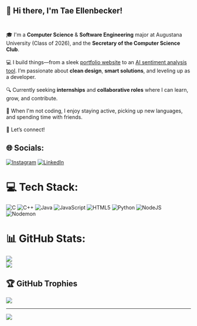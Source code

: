 ## 👋 Hi there, I'm Tae Ellenbecker!<br><br>
🎓 I'm a **Computer Science** & **Software Engineering** major at Augustana University (Class of 2026), and the **Secretary of the Computer Science Club**.<br><br>
💻 I build things—from a sleek [portfolio website](https://taeellenbecker.github.io/) to an [AI sentiment analysis tool](https://github.com/TaeEllenbecker/AI-Sentiment). I’m passionate about **clean design**, **smart solutions**, and leveling up as a developer.<br><br>
🔍 Currently seeking **internships** and **collaborative roles** where I can learn, grow, and contribute.<br><br>
🌱 When I'm not coding, I enjoy staying active, picking up new languages, and spending time with friends.<br><br>
🚀 Let’s connect!

## 🌐 Socials:
[![Instagram](https://img.shields.io/badge/Instagram-%23E4405F.svg?logo=Instagram&logoColor=white)](https://instagram.com/tae.ellenbecker) 
[![LinkedIn](https://img.shields.io/badge/LinkedIn-%230077B5.svg?logo=linkedin&logoColor=white)](https://www.linkedin.com/in/tae-ellenbecker-384194225/)

# 💻 Tech Stack:
![C](https://img.shields.io/badge/c-%2300599C.svg?style=for-the-badge&logo=c&logoColor=white) 
![C++](https://img.shields.io/badge/c++-%2300599C.svg?style=for-the-badge&logo=c%2B%2B&logoColor=white) 
![Java](https://img.shields.io/badge/java-%23ED8B00.svg?style=for-the-badge&logo=openjdk&logoColor=white) 
![JavaScript](https://img.shields.io/badge/javascript-%23323330.svg?style=for-the-badge&logo=javascript&logoColor=%23F7DF1E) 
![HTML5](https://img.shields.io/badge/html5-%23E34F26.svg?style=for-the-badge&logo=html5&logoColor=white) 
![Python](https://img.shields.io/badge/python-3670A0?style=for-the-badge&logo=python&logoColor=ffdd54) 
![NodeJS](https://img.shields.io/badge/node.js-6DA55F?style=for-the-badge&logo=node.js&logoColor=white) 
![Nodemon](https://img.shields.io/badge/NODEMON-%23323330.svg?style=for-the-badge&logo=nodemon&logoColor=%BBDEAD)

# 📊 GitHub Stats:
![](https://github-readme-stats.vercel.app/api?username=TaeEllenbecker&theme=dark&hide_border=false&include_all_commits=true&count_private=true)<br/> ![](https://nirzak-streak-stats.vercel.app/?user=TaeEllenbecker&theme=dark&hide_border=false)<br/>

## 🏆 GitHub Trophies
![](https://github-profile-trophy.vercel.app/?username=TaeEllenbecker&theme=radical&no-frame=false&no-bg=true&margin-w=4)

---
[![](https://visitcount.itsvg.in/api?id=TaeEllenbecker&icon=0&color=0)](https://visitcount.itsvg.in)
